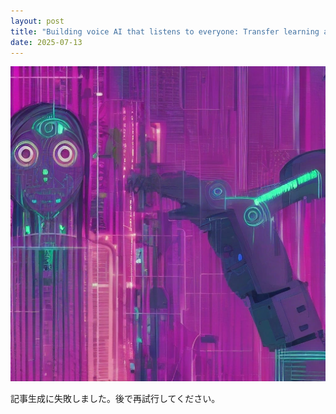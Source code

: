 ```yaml
---
layout: post
title: "Building voice AI that listens to everyone: Transfer learning and synthetic speech in action"
date: 2025-07-13
---
```


![記事画像](assets/images/20250713_ai.png)

記事生成に失敗しました。後で再試行してください。
